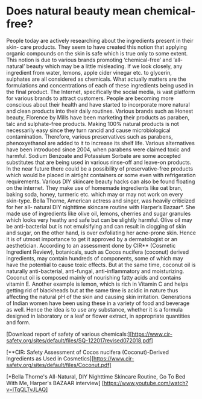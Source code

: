 # Does natural beauty mean chemical-free?

People today are actively researching about the ingredients present in their skin- care products. They seem to have created this notion that applying organic compounds on the skin is safe which is true only to some extent. This notion is due to various brands promoting ‘chemical-free’ and ‘all-natural’ beauty which may be a little misleading. If we look closely, any ingredient from water, lemons, apple cider vinegar etc. to glycerin, sulphates are all considered as chemicals. What actually matters are the formulations and concentrations of each of these ingredients being used in the final product.
The Internet, specifically the social media, is vast platform for various brands to attract customers. People are becoming more conscious about their health and have started to incorporate more natural and clean products into their daily routines. Various brands such as Honest beauty, Florence by Mills have been marketing their products as paraben, talc and sulphate-free products.
Making 100% natural products is not necessarily easy since they turn rancid and cause microbiological contamination. Therefore, various preservatives such as parabens, phenoxyethanol are added to it to increase its shelf life. Various alternatives have been introduced since 2004, when parabens were claimed toxic and harmful. Sodium Benzoate and Potassium Sorbate are some accepted substitutes that are being used in various rinse-off and leave-on products. In the near future there could be a possibility of preservative-free products which would be placed in airtight containers or some even with refrigeration requirements.
Various DIY skincare beauty hacks can also be found floating on the internet. They make use of homemade ingredients like oat bran, baking soda, honey, turmeric etc. which may or may not work on every skin-type. Bella Thorne, American actress and singer, was heavily criticized for her all- natural DIY nighttime skincare routine with Harper’s Bazaar*. She made use of ingredients like olive oil, lemons, cherries and sugar granules which looks very heathy and safe but can be slightly harmful. Olive oil may be anti-bacterial but is not emulsifying and can result in clogging of skin and sugar, on the other hand, is over exfoliating her acne-prone skin.  Hence it is of utmost importance to get it approved by a dermatologist or an aesthetician.
According to an assessment done by CIR** (Cosmetic Ingredient Review), botanicals, such as Cocos nucifera (coconut) derived ingredients, may contain hundreds of components, some of which may have the potential to cause toxic effects. But at the same time, coconut oil is naturally anti-bacterial, anti-fungal, anti-inflammatory and moisturizing. Coconut oil is composed mainly of nourishing fatty acids and contains vitamin E. Another example is lemon, which is rich in Vitamin C and helps getting rid of blackheads but at the same time is acidic in nature thus affecting the natural pH of the skin and causing skin irritation. Generations of Indian women have been using these in a variety of food and beverage as well. Hence the idea is to use any substance, whether it is a formula designed in laboratory or a leaf or flower extract, in appropriate quantities and form.

[Download report of safety of various chemicals:][https://www.cir-safety.org/sites/default/files/SQ-122017revised072018.pdf]

[**CIR: Safety Assessment of Cocos nucifera (Coconut)-Derived Ingredients as Used in Cosmetics][https://www.cir-safety.org/sites/default/files/Coconut.pdf]

[*Bella Thorne's All-Natural, DIY Nighttime Skincare Routine, Go To Bed With Me, Harper's BAZAAR interview]  [https://www.youtube.com/watch?v=lTqQLTvJLAQ]
